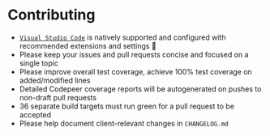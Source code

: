 # Contributing

* [`Visual Studio Code`](https://code.visualstudio.com) is natively supported and configured with recommended extensions and settings :tada:
* Please keep your issues and pull requests concise and focused on a single topic
* Please improve overall test coverage, achieve 100% test coverage on added/modified lines
* Detailed Codepeer coverage reports will be autogenerated on pushes to non-draft pull requests
* 36 separate build targets must run green for a pull request to be accepted
* Please help document client-relevant changes in `CHANGELOG.md`
